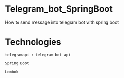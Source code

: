 # Telegram_bot_SpringBoot
How to send message into telegram bot with spring boot
# Technologies

    telegramapi : telegram bot api

    Spring Boot

    Lombok


